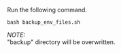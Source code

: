 Run the following command.  
~~~
bash backup_env_files.sh
~~~

*NOTE:*  
"backup" directory will be overwritten.
